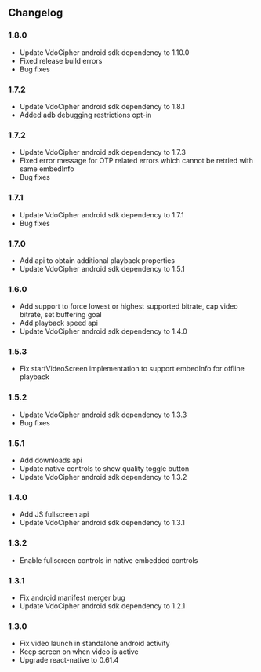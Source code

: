 ## Changelog
### 1.8.0
* Update VdoCipher android sdk dependency to 1.10.0
* Fixed release build errors
* Bug fixes

### 1.7.2
* Update VdoCipher android sdk dependency to 1.8.1
* Added adb debugging restrictions opt-in

### 1.7.2
* Update VdoCipher android sdk dependency to 1.7.3
* Fixed error message for OTP related errors which cannot be retried with same embedInfo
* Bug fixes

### 1.7.1
* Update VdoCipher android sdk dependency to 1.7.1
* Bug fixes

### 1.7.0
* Add api to obtain additional playback properties
* Update VdoCipher android sdk dependency to 1.5.1

### 1.6.0
* Add support to force lowest or highest supported bitrate, cap video bitrate, set buffering goal
* Add playback speed api
* Update VdoCipher android sdk dependency to 1.4.0

### 1.5.3
* Fix startVideoScreen implementation to support embedInfo for offline playback

### 1.5.2
* Update VdoCipher android sdk dependency to 1.3.3
* Bug fixes

### 1.5.1
* Add downloads api
* Update native controls to show quality toggle button
* Update VdoCipher android sdk dependency to 1.3.2

### 1.4.0
* Add JS fullscreen api
* Update VdoCipher android sdk dependency to 1.3.1

### 1.3.2
* Enable fullscreen controls in native embedded controls

### 1.3.1
* Fix android manifest merger bug
* Update VdoCipher android sdk dependency to 1.2.1

### 1.3.0
* Fix video launch in standalone android activity
* Keep screen on when video is active
* Upgrade react-native to 0.61.4
